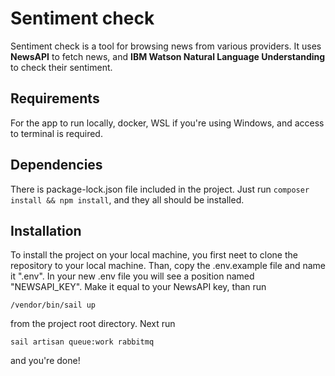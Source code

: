 # Sentiment check
Sentiment check is a tool for browsing news from various providers. It uses **NewsAPI** to fetch news, and **IBM Watson Natural Language Understanding** to check their sentiment.

## Requirements
For the app to run locally, docker, WSL if you're using Windows, and access to terminal is required. 

## Dependencies 
There is package-lock.json file included in the project. Just run ```composer install && npm install```, and they all should be installed. 

## Installation 
To install the project on your local machine, you first neet to clone the repository to your local machine. Than, copy the .env.example file and name it ".env". In your new .env file you will see a position named "NEWSAPI_KEY". Make it equal to your NewsAPI key, than run 

````/vendor/bin/sail up```` 

from the project root directory. Next run

````sail artisan queue:work rabbitmq```` 

and you're done!